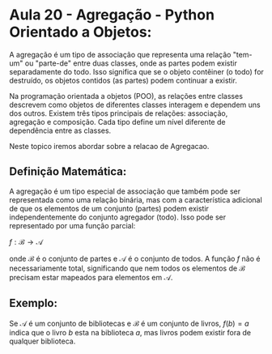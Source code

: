 # Aula 20 - Agregação - Python Orientado a Objetos:
A agregação é um tipo de associação que representa uma relação "tem-um" ou "parte-de" entre duas classes, onde as partes podem existir separadamente do todo. Isso significa que se o objeto contêiner (o todo) for destruído, os objetos contidos (as partes) podem continuar a existir.

Na programação orientada a objetos (POO), as relações entre classes descrevem como objetos de diferentes classes interagem e dependem uns dos outros. Existem três tipos principais de relações: associação, agregação e composição. Cada tipo define um nível diferente de dependência entre as classes.

Neste topico iremos abordar sobre a relacao de Agregacao.

## Definição Matemática:
A agregação é um tipo especial de associação que também pode ser representada como uma relação binária, mas com a característica adicional de que os elementos de um conjunto (partes) podem existir independentemente do conjunto agregador (todo). Isso pode ser representado por uma função parcial:

$f:\mathcal{B}\longrightarrow\mathcal{A}$

onde $\mathcal{B}$ é o conjunto de partes e $\mathcal{A}$ é o conjunto de todos. A função $f$ não é necessariamente total, significando que nem todos os elementos de $\mathcal{B}$ precisam estar mapeados para elementos em $\mathcal{A}$.

## Exemplo:
Se $\mathcal{A}$ é um conjunto de bibliotecas e $\mathcal{B}$ é um conjunto de livros, $f(b)=a$ indica que o livro $b$ esta na biblioteca $a$, mas livros podem existir fora de qualquer biblioteca.

## Caracteristicas da Agregacao
- Independência: As partes (objetos contidos) podem existir independentemente do todo (objeto contêiner).

- Relação não exclusiva: Uma parte pode pertencer a mais de um todo sem que isso implique exclusividade.

- Transitividade: Se um objeto contêiner contém outro objeto, e este por sua vez contém um terceiro objeto, a relação de agregação pode ser transitiva.

### Exemplo de Agregação
Consideremos um exemplo de uma biblioteca que contém livros. A biblioteca pode fechar, mas os livros ainda existirão.

    class Livro:
        def __init__(self, titulo):
            self.titulo = titulo

    class Biblioteca:
        def __init__(self, nome):
            self.nome = nome
            self.livros = []

        def adicionar_livro(self, livro):
            self.livros.append(livro)

    # Criando objetos
    biblioteca = Biblioteca("Biblioteca Central")
    livro1 = Livro("1984")
    livro2 = Livro("Brave New World")

    # Agregando livros à biblioteca
    biblioteca.adicionar_livro(livro1)
    biblioteca.adicionar_livro(livro2)

    # Listando livros na biblioteca
    for livro in biblioteca.livros:
        print(f"{livro.titulo} está na {biblioteca.nome}")

### Diversos Usos da Agregação
1. Sistemas de Gerenciamento de Recursos: Em um sistema de gerenciamento de recursos humanos, uma empresa pode ter diversos departamentos. Cada departamento pode existir sem a empresa, e a empresa pode existir sem um departamento específico.

        class Departamento:
            def __init__(self, nome):
                self.nome = nome
                self.funcionarios = []

            def adicionar_funcionario(self, funcionario):
                self.funcionarios.append(funcionario)

        class Empresa:
            def __init__(self, nome):
                self.nome = nome
                self.departamentos = []

            def adicionar_departamento(self, departamento):
                self.departamentos.append(departamento)

        # Uso
        empresa = Empresa("TechCorp")
        departamento = Departamento("Desenvolvimento")
        empresa.adicionar_departamento(departamento)

2. Sistemas de Gerenciamento de Conteúdo: Em um sistema de gerenciamento de conteúdo, uma página pode conter vários elementos, como textos, imagens e vídeos. A página pode ser deletada, mas os elementos podem ser reutilizados em outras páginas.

        class Elemento:
            def __init__(self, tipo):
                self.tipo = tipo

        class Pagina:
            def __init__(self, titulo):
                self.titulo = titulo
                self.elementos = []

            def adicionar_elemento(self, elemento):
                self.elementos.append(elemento)

        # Uso
        pagina = Pagina("Página Inicial")
        texto = Elemento("Texto")
        imagem = Elemento("Imagem")
        pagina.adicionar_elemento(texto)
        pagina.adicionar_elemento(imagem)

## Conclusão
A agregação é uma forma de associação que permite uma flexibilidade maior na modelagem de sistemas, representando relações onde as partes podem existir sem o todo. Isso é útil em muitos contextos de desenvolvimento de software, especialmente em sistemas complexos onde a independência entre os componentes é crucial para a manutenção e escalabilidade do sistema.